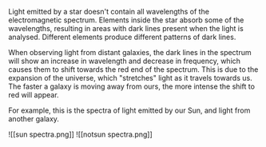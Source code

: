 Light emitted by a star doesn't contain all wavelengths of the electromagnetic spectrum. Elements inside the star absorb some of the wavelengths, resulting in areas with dark lines present when the light is analysed. Different elements produce different patterns of dark lines.

When observing light from distant galaxies, the dark lines in the spectrum will show an increase in wavelength and decrease in frequency, which causes them to shift towards the red end of the spectrum. This is due to the expansion of the universe, which "stretches" light as it travels towards us. The faster a galaxy is moving away from ours, the more intense the shift to red will appear.

For example, this is the spectra of light emitted by our Sun, and light from another galaxy.

![[sun spectra.png]]
![[notsun spectra.png]]

